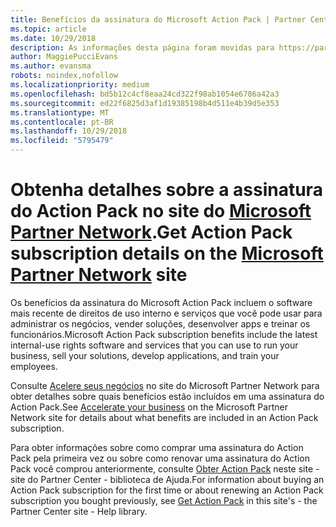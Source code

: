 ```yaml
---
title: Benefícios da assinatura do Microsoft Action Pack | Partner Center
ms.topic: article
ms.date: 10/29/2018
description: As informações desta página foram movidas para https://partner.microsoft.com/membership/internal-use-software.
author: MaggiePucciEvans
ms.author: evansma
robots: noindex,nofollow
ms.localizationpriority: medium
ms.openlocfilehash: bd5b12c4cf8eaa24cd322f98ab1054e6786a42a3
ms.sourcegitcommit: ed22f6825d3af1d19385198b4d511e4b39d5e353
ms.translationtype: MT
ms.contentlocale: pt-BR
ms.lasthandoff: 10/29/2018
ms.locfileid: "5795479"
---
```

# <a name="get-action-pack-subscription-details-on-the-microsoft-partner-networkhttpspartnermicrosoftcommembershipinternal-use-software-site"></a><span data-ttu-id="aa6bc-103">Obtenha detalhes sobre a assinatura do Action Pack no site do [Microsoft Partner Network](https://partner.microsoft.com/membership/internal-use-software).</span><span class="sxs-lookup"><span data-stu-id="aa6bc-103">Get Action Pack subscription details on the [Microsoft Partner Network](https://partner.microsoft.com/membership/internal-use-software) site</span></span> 

<span data-ttu-id="aa6bc-104">Os benefícios da assinatura do Microsoft Action Pack incluem o software mais recente de direitos de uso interno e serviços que você pode usar para administrar os negócios, vender soluções, desenvolver apps e treinar os funcionários.</span><span class="sxs-lookup"><span data-stu-id="aa6bc-104">Microsoft Action Pack subscription benefits include the latest internal-use rights software and services that you can use to run your business, sell your solutions, develop applications, and train your employees.</span></span>

<span data-ttu-id="aa6bc-105">Consulte [Acelere seus negócios](https://partner.microsoft.com/membership/internal-use-software) no site do Microsoft Partner Network para obter detalhes sobre quais benefícios estão incluídos em uma assinatura do Action Pack.</span><span class="sxs-lookup"><span data-stu-id="aa6bc-105">See [Accelerate your business](https://partner.microsoft.com/membership/internal-use-software) on the Microsoft Partner Network site for details about what benefits are included in an Action Pack subscription.</span></span>   

<span data-ttu-id="aa6bc-106">Para obter informações sobre como comprar uma assinatura do Action Pack pela primeira vez ou sobre como renovar uma assinatura do Action Pack você comprou anteriormente, consulte [Obter Action Pack](mpn-get-action-pack.md) neste site - site do Partner Center - biblioteca de Ajuda.</span><span class="sxs-lookup"><span data-stu-id="aa6bc-106">For information about buying an Action Pack subscription for the first time or about renewing an Action Pack subscription you bought previously, see [Get Action Pack](mpn-get-action-pack.md) in this site's - the Partner Center site - Help library.</span></span>


